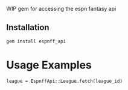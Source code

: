 WIP gem for accessing the espn fantasy api


## Installation
    gem install espnff_api


# Usage Examples
    league = EspnffApi::League.fetch(league_id)